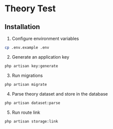 # Theory Test

## Installation

1. Configure environment variables

```bash
cp .env.example .env
```

2. Generate an application key

```bash
php artisan key:generate
```

3. Run migrations

```bash
php artisan migrate
```

4. Parse theory dataset and store in the database

```bash
php artisan dataset:parse
```

5. Run route link

```bash
php artisan storage:link
```
